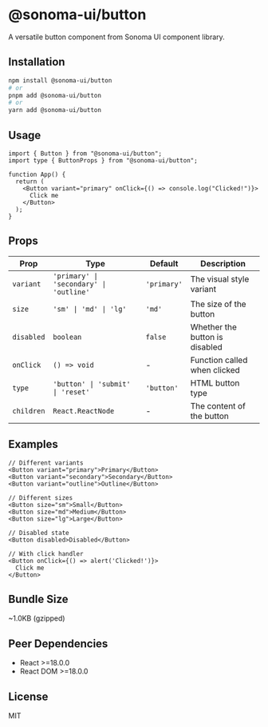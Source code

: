 # @sonoma-ui/button

A versatile button component from Sonoma UI component library.

## Installation

```bash
npm install @sonoma-ui/button
# or
pnpm add @sonoma-ui/button
# or
yarn add @sonoma-ui/button
```

## Usage

```tsx
import { Button } from "@sonoma-ui/button";
import type { ButtonProps } from "@sonoma-ui/button";

function App() {
  return (
    <Button variant="primary" onClick={() => console.log("Clicked!")}>
      Click me
    </Button>
  );
}
```

## Props

| Prop       | Type                                    | Default     | Description                    |
| ---------- | --------------------------------------- | ----------- | ------------------------------ |
| `variant`  | `'primary' \| 'secondary' \| 'outline'` | `'primary'` | The visual style variant       |
| `size`     | `'sm' \| 'md' \| 'lg'`                  | `'md'`      | The size of the button         |
| `disabled` | `boolean`                               | `false`     | Whether the button is disabled |
| `onClick`  | `() => void`                            | -           | Function called when clicked   |
| `type`     | `'button' \| 'submit' \| 'reset'`       | `'button'`  | HTML button type               |
| `children` | `React.ReactNode`                       | -           | The content of the button      |

## Examples

```tsx
// Different variants
<Button variant="primary">Primary</Button>
<Button variant="secondary">Secondary</Button>
<Button variant="outline">Outline</Button>

// Different sizes
<Button size="sm">Small</Button>
<Button size="md">Medium</Button>
<Button size="lg">Large</Button>

// Disabled state
<Button disabled>Disabled</Button>

// With click handler
<Button onClick={() => alert('Clicked!')}>
  Click me
</Button>
```

## Bundle Size

~1.0KB (gzipped)

## Peer Dependencies

- React >=18.0.0
- React DOM >=18.0.0

## License

MIT
